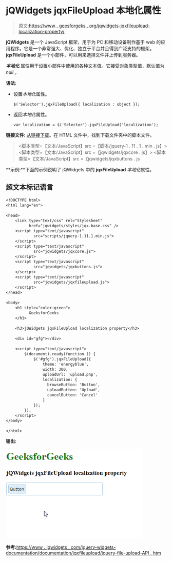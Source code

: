 # jQWidgets jqxFileUpload 本地化属性

> 原文:[https://www . geesforgeks . org/jqwidgets-jqxfileupload-localization-property/](https://www.geeksforgeeks.org/jqwidgets-jqxfileupload-localization-property/)

**jQWidgets** 是一个 JavaScript 框架，用于为 PC 和移动设备制作基于 web 的应用程序。它是一个非常强大、优化、独立于平台并且得到广泛支持的框架。 **jqxFileUpload** 是一个小部件，可以用来选择文件并上传到服务器。

***本地化*** 属性用于设置小部件中使用的各种文本值。它接受对象类型值，默认值为 *null* 。

**语法:**

*   设置*本地化*属性。

    ```
    $('Selector').jqxFileUpload({ localization : object });
    ```

*   返回*本地化*属性。

    ```
    var localization = $('Selector').jqxFileUpload('localization');
    ```

**链接文件:** [从链接下载](https://www.jqwidgets.com/download/)。在 HTML 文件中，找到下载文件夹中的脚本文件。

> <link type="”text/css”" rel="”Stylesheet”" href="”jqwidgets/styles/jqx.base.css”">
> <脚本类型=【文本/JavaScript】src =【脚本/jquery-1 . 11 . 1 . min . js】></脚本>
> <脚本类型=【文本/JavaScript】src =【jqwidgets/jqxcore . js】></脚本>
> <脚本类型=【文本/JavaScript】src =【jqwidgets/jqxbuttons . js

**示例:**下面的示例说明了 jQWidgets 中的 **jqxFileUpload** *本地化*属性。

## 超文本标记语言

```
<!DOCTYPE html>
<html lang="en">

<head>
    <link type="text/css" rel="Stylesheet" 
          href="jqwidgets/styles/jqx.base.css" />
    <script type="text/javascript" 
            src="scripts/jquery-1.11.1.min.js">
    </script>
    <script type="text/javascript" 
            src="jqwidgets/jqxcore.js">
    </script>
    <script type="text/javascript" 
            src="jqwidgets/jqxbuttons.js">
    </script>
    <script type="text/javascript" 
            src="jqwidgets/jqxfileupload.js">
    </script>
</head>

<body>
    <h1 style="color:green">
          GeeksforGeeks 
    </h1>

    <h3>jQWidgets jqxFileUpload localization property</h3>

    <div id="gfg"></div>

    <script type="text/javascript">
        $(document).ready(function () {
            $('#gfg').jqxFileUpload({ 
                theme: 'energyblue',
                width: 300,
                uploadUrl: 'upload.php',
                localization: {
                  browseButton: 'Button',
                  uploadButton: 'Upload',
                  cancelButton: 'Cancel'
                }
            });
        });
    </script>
</body>

</html>
```

**输出:**

![](img/24d956cd6018f297f865ba40f0a807f7.png)

**参考:**[https://www . jqwidgets . com/jquery-widgets-documentation/documentation/jqxfileupload/jquery-file-upload-API . htm](https://www.jqwidgets.com/jquery-widgets-documentation/documentation/jqxfileupload/jquery-file-upload-api.htm)